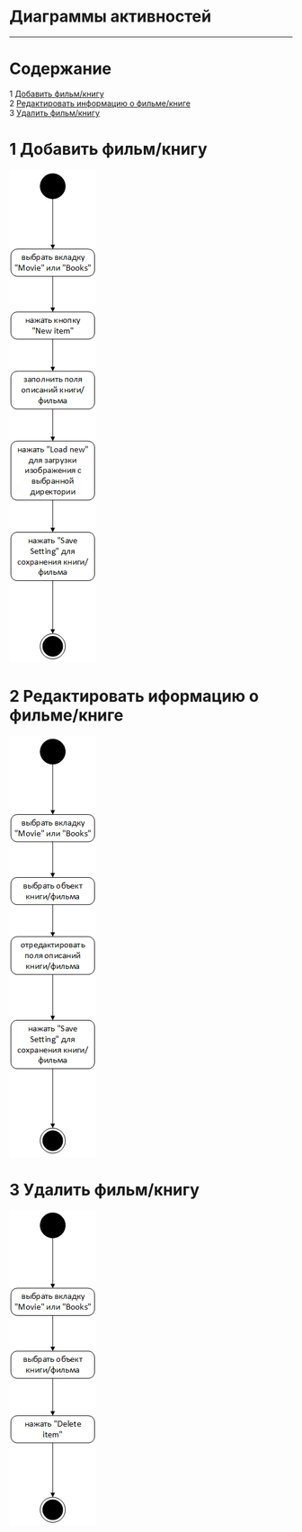 # Диаграммы активностей
---

# Содержание
1 [Добавить фильм/книгу](#add)  
2 [Редактировать информацию о фильме/книге](#edit)  
3 [Удалить фильм/книгу](#delete)

<a name="add"/>

# 1 Добавить фильм/книгу
![Добавить фильм/книгу](../../../Images/System%20design/add.png)

<a name="edit"/>

# 2 Редактировать иформацию о фильме/книге
![Редактировать информацию о фильме/книге](../../../Images/System%20design/edit.png)

<a name="delete"/>

# 3 Удалить фильм/книгу
![Удалить фильм/книгу](../../../Images/System%20design/delete.png)